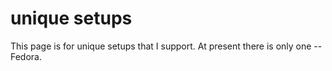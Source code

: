 # unique setups

This page is for unique setups that I support.  At present there is only one
-- Fedora.



